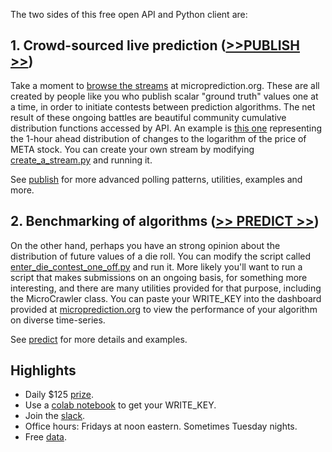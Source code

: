 The two sides of this free open API and Python client are:

## 1. Crowd-sourced live prediction ([>>PUBLISH >>](https://microprediction.github.io/microprediction/publish.html))

Take a moment to [browse the streams](https://www.microprediction.org/browse_streams.html) at microprediction.org. These are all created by people like you who publish scalar "ground truth" values one at a time, in order to initiate contests between prediction algorithms. The net result of these ongoing battles are beautiful community cumulative distribution functions accessed by API. An example is [this one](https://www.microprediction.org/stream_dashboard.html?stream=faang_1&horizon=3555) representing the 1-hour ahead distribution of changes to the logarithm of the price of META stock. You can create your own stream by modifying [create_a_stream.py](https://github.com/microprediction/microprediction/blob/master/hello_world/create_a_stream.py) and running it. 

See [publish](https://microprediction.github.io/publish.html) for more advanced polling patterns, utilities, examples and more.   

## 2. Benchmarking of algorithms ([>> PREDICT >>](https://microprediction.github.io/microprediction/predict.html))

On the other hand, perhaps you have an strong opinion about the distribution of future values of a die roll. You can modify the script called
[enter_die_contest_one_off.py](https://github.com/microprediction/microprediction/blob/master/hello_world/enter_die_contest_one_off.py) and run it. More likely you'll want to run a script that makes submissions on an ongoing basis, for something more interesting, and there are many utilities provided for that purpose, including the MicroCrawler class. You can paste your WRITE_KEY into the dashboard provided at [microprediction.org](https://www.microprediction.org/) to view the performance of your algorithm on diverse time-series. 

See [predict](https://microprediction.github.io/microprediction/predict.html) for more details and examples. 

## Highlights

 - Daily $125 [prize](https://www.microprediction.com/competitions/daily).  
 - Use a [colab notebook](https://github.com/microprediction/microprediction/blob/master/notebook_examples/New_Key.ipynb) to get your WRITE_KEY. 
 - Join the [slack](https://microprediction.github.io/microprediction/slack.html). 
 - Office hours: Fridays at noon eastern. Sometimes Tuesday nights.  
 - Free [data](https://microprediction.github.io/microprediction/data.html). 
  






